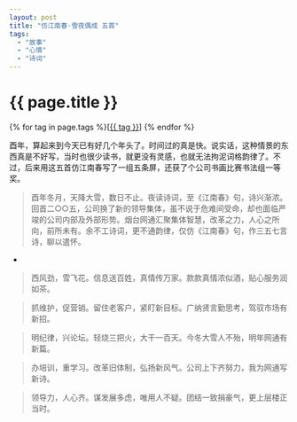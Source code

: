 ```yaml
---
layout: post
title: "仿江南春·雪夜偶成 五首"
tags:
  - "故事"
  - "心情"
  - "诗词"
---
```


# {{ page.title }}

<div class="tags">
{% for tag in page.tags %}[<a class="tag" href="/tags.html#{{ tag }}">{{ tag }}</a>] {% endfor %}
</div>


酉年，算起来到今天已有好几个年头了。时间过的真是快。说实话，这种情景的东西真是不好写，当时也很少读书，就更没有灵感，也就无法拘泥词格韵律了。不过，后来用这五首仿江南春写了一组五条屏，还获了个公司书画比赛书法组一等奖。


> 酉年冬月，天降大雪，数日不止。夜读诗词，至《江南春》句，诗兴渐浓。回首二○○五，公司换了新的领导集体，虽不说于危难间受命，却也面临严竣的公司内部及外部形势。烟台网通汇聚集体智慧，改革之力，人心之所向，前所未有。余不工诗词，更不通韵律，仅仿《江南春》句，作三五七言诗，聊以遣怀。

-

> 西风劲，雪飞花。信息送百姓，真情传万家。款款真情浓似酒，贴心服务润如茶。

> 抓维护，促营销。留住老客户，紧盯新目标。广纳贤言勤思考，驾驭市场有新招。

> 明纪律，兴论坛。轻烧三把火，大干一百天。今冬大雪人不殆，明年网通有新篇。

> 办培训，重学习。改革旧体制，弘扬新风气。公司上下齐努力，我为网通写新诗。

> 领导力，人心齐。谋发展多虑，唯用人不疑。团结一致捐豪气，更上层楼正当时。


